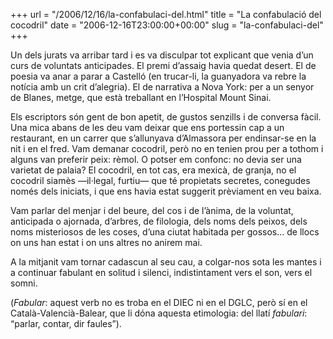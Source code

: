 +++
url = "/2006/12/16/la-confabulaci-del.html"
title = "La confabulació del cocodril"
date = "2006-12-16T23:00:00+00:00"
slug = "la-confabulaci-del"
+++

<p>Un dels jurats va arribar tard i es va disculpar tot explicant que venia d’un curs de voluntats anticipades. El premi d’assaig havia quedat desert. El de poesia va anar a parar a Castelló (en trucar-li, la guanyadora va rebre la notícia amb un crit d’alegria). El de narrativa a Nova York: per a un senyor de Blanes, metge, que està treballant en l’Hospital Mount Sinai.</p>

<p>Els escriptors són gent de bon apetit, de gustos senzills i de conversa fàcil. Una mica abans de les deu vam deixar que ens portessin cap a un restaurant, en un carrer que s’allunyava d’Almassora per endinsar-se en la nit i en el fred. Vam demanar cocodril, però no en tenien prou per a tothom i alguns van preferir peix: rèmol. O potser em confonc: no devia ser una varietat de palaia? El cocodril, en tot cas, era mexicà, de granja, no el cocodril siamès —il·legal, furtiu— que té propietats secretes, conegudes només dels iniciats, i que ens havia estat suggerit prèviament en veu baixa.</p>

<p>Vam parlar del menjar i del beure, del cos i de l’ànima, de la voluntat, anticipada o ajornada, d’arbres, de filologia, dels noms dels peixos, dels noms misteriosos de les coses, d’una ciutat habitada per gossos… de llocs on uns han estat i on uns altres no anirem mai.</p>

<p>A la mitjanit vam tornar cadascun al seu cau, a colgar-nos sota les mantes i a continuar fabulant en solitud i silenci, indistintament vers el son, vers el somni.</p>

<p>(<em>Fabular</em>: aquest verb no es troba en el DIEC ni en el DGLC, però sí en el Català-Valencià-Balear, que li dóna aquesta etimologia: del llatí <em>fabulari</em>: “parlar, contar, dir faules”).</p>

